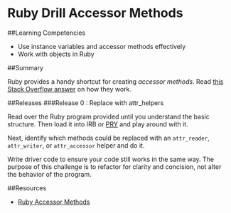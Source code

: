 # Ruby Drill Accessor Methods 
 
##Learning Competencies 

* Use instance variables and accessor methods effectively
* Work with objects in Ruby

##Summary 

 Ruby provides a handy shortcut for creating *accessor methods*.  Read [this Stack Overflow answer](http://stackoverflow.com/questions/5046831/why-use-rubys-attr-accessor-attr-reader-and-attr-writer) on how they work.

##Releases
###Release 0 : Replace with attr_helpers

Read over the Ruby program provided until you understand the basic structure. Then load it into IRB or [PRY](http://pryrepl.org/) and play around with it.

Next, identify which methods could be replaced with an `attr_reader`, `attr_writer`, or `attr_accessor` helper and do it.

Write driver code to ensure your code still works in the same way.  The purpose of this challenge is to refactor for clarity and concision, not alter the behavior of the program. 


<!-- 
##Optimize Your Learning 
 -->
##Resources

* [Ruby Accessor Methods](http://stackoverflow.com/questions/5046831/why-use-rubys-attr-accessor-attr-reader-and-attr-writer)